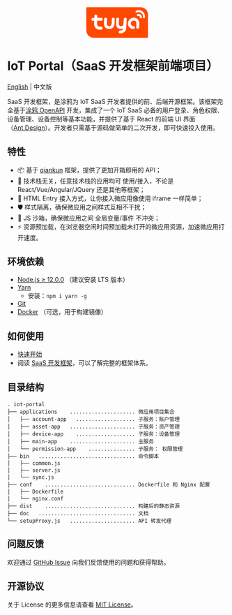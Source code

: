 <center><p align="center"><img src="./tuya_logo.png" width="28%" height="28%" /></p></center>

IoT Portal（SaaS 开发框架前端项目）
===

[English](README.md) | 中文版

SaaS 开发框架，是涂鸦为 IoT SaaS 开发者提供的前、后端开源框架。该框架完全基于[涂鸦 OpenAPI](https://developer.tuya.com/cn/docs/cloud) 开发，集成了一个 IoT SaaS 必备的用户登录、角色权限、设备管理、设备控制等基本功能，并提供了基于 React 的前端 UI 界面（[Ant.Design](https://ant.design/)）。开发者只需基于源码做简单的二次开发，即可快速投入使用。

## 特性

- 📦 基于 [qiankun](https://qiankun.umijs.org/zh/guide) 框架，提供了更加开箱即用的 API；
- 📱 技术栈无关，任意技术栈的应用均可 使用/接入，不论是 React/Vue/Angular/JQuery 还是其他等框架；
- 💪 HTML Entry 接入方式，让你接入微应用像使用 iframe 一样简单；
- 🛡 样式隔离，确保微应用之间样式互相不干扰；
- 🧳 JS 沙箱，确保微应用之间 全局变量/事件 不冲突；
- ⚡️ 资源预加载，在浏览器空闲时间预加载未打开的微应用资源，加速微应用打开速度。

## 环境依赖

- [Node.js ≥ 12.0.0](https://nodejs.org/en/) （建议安装 LTS 版本）
- [Yarn](https://yarnpkg.com/)
    - 安装：`npm i yarn -g`
- [Git](https://git-scm.com/)
- [Docker](https://www.docker.com) （可选，用于构建镜像）


##  如何使用

- [快速开始](./doc/Quick_start_zh.md)
- 阅读 [SaaS 开发框架](https://developer.tuya.com/cn/docs/iot/SaaSDevelopmentFramework?id=Kaps8jd0mowem)，可以了解完整的框架体系。
 

## 目录结构

```
. iot-portal
├── applications    ..................... 微应用项目集合
│   ├── account-app   ................... 子服务：账户管理
│   ├── asset-app   ..................... 子服务：资产管理
│   ├── device-app    ................... 子服务：设备管理
│   ├── main-app    ..................... 主服务
│   └── permission-app    ............... 子服务： 权限管理
├── bin   ............................... 命令脚本
│   ├── common.js
│   ├── server.js
│   └── sync.js
├── conf    ............................. Dockerfile 和 Nginx 配置
│   ├── Dockerfile
│   └── nginx.conf
├── dist    ............................. 构建后的静态资源
├── doc   ............................... 文档
└── setupProxy.js   ..................... API 转发代理
```


## 问题反馈

欢迎通过 [GitHub Issue](https://github.com/tuya/iot-portal/issues) 向我们反馈使用的问题和获得帮助。


## 开源协议

关于 License 的更多信息请查看 [MIT License](./LICENSE)。
